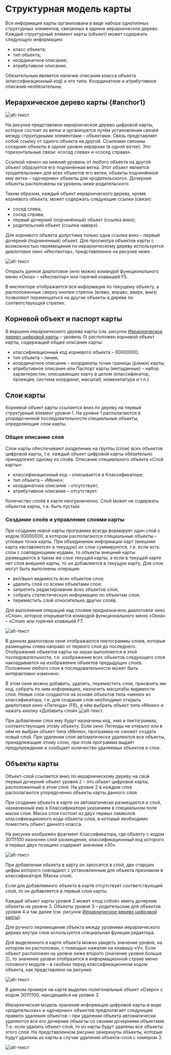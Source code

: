 # Структурная модель карты

Вся информация карты организована в виде набора однотипных структурных элементов, связанных в единое иерархическое дерево.
Каждый структурный элемент карты (объект) может содержать следующую информацию:
+ класс объекта;
+ тип объекта;
+ координатное описание;
+ атрибутивное описание.

Обязательным является наличие описания класса объекта (классификационный код) и его типа. Координатное и атрибутивное описания необязательны.

## Иерархическое дерево карты {#anchor1}

![alt-текст](_assets/hierarchical_tree.png "Иерархическое дерево цифровой карты")

На рисунке представлено иерархическое дерево цифровой карты, которое состоит из веток и организуется путём установления связей между структурными элементами – объектами. Связь представляет собой ссылку от одного объекта на другой. Ссылками связаны соседние объекты в одном уровне иерархии (в одной ветке). Это горизонтальные связи: «сосед слева» и «сосед справа».

Ссылкой «вниз» на нижний уровень от любого объекта на другой объект образуется его подчинённая ветка. Этот объект является «родительским» для всех объектов его ветки, объекты подчинённой ему ветки – «дочерние» объекты для «родительского». Дочерние объекты расположены на уровень ниже родительского.
 
Таким образом, каждый объект иерархического дерева, кроме корневого объекта, может содержать следующие ссылки (связи):
+ сосед слева;
+ сосед справа;
+ первый дочерний (подчинённый) объект (ссылка вниз);
+ родительский объект (ссылка наверх).

Для корневого объекта допустима только одна ссылка вниз – первый дочерний (подчиненный) объект.
Для просмотра объектов карты с возможностью перемещения по иерархическому дереву используется диалоговое окно «Инспектор», представленное на рисунке ниже.

![alt-текст](_assets/inspector.png "Диалоговое окно «Инспектор»")

Открыть данное диалоговое окно можно командой функционального меню «Окна» – «Инспектор» или горячей клавишей F5.

В инспекторе отображается вся информация по текущему объекту, а расположенные сверху кнопки стрелок (влево, вправо, вверх, вниз) позволяют перемещаться на другие объекты в дереве по соответствующей стрелке.

## Корневой объект и паспорт карты

В вершине иерархического дерева карты (см. рисунок [Иерархическое дерево цифровой карты](#anchor1) – уровень 0) расположен корневой объект карты, содержащий общее описание карты:
+ классификационный код корневого объекта – 00000000;
+ тип объекта – линия;
+ координатное описание – координаты точек границы (рамки) карты;
+ атрибутивное описание или Паспорт карты (метаданные) – набор характеристик, описывающих карту в целом (классификатор, проекция, система координат, масштаб, номенклатура и т.п.).

## Слои карты

Корневой объект карты ссылается вниз по дереву на первый структурный элемент уровня 1. На уровне 1 располагаются в упорядоченной последовательности специальные объекты, определяющие слои карты.

### Общее описание слоя

Слои карты обеспечивают разделение на группы (слои) всех объектов цифровой карты, т.е. каждый объект цифровой карты обязательно принадлежит одному из слоёв. 
Описание специального объекта «Слой карты»:
+ классификационный код – описывается в Классификаторе;
+ тип объекта – «Меню»;
+ координатное описание – отсутствует;
+ атрибутивное описание – отсутствует.

Количество слоёв в карте неограниченно. Слой может не содержать объектов карты, т.е. быть пустым.

### Создание слоёв и управление слоями карты

При создании новой карты программа всегда формирует один слой с кодом 00000000, в котором располагаются специальные объекты – угловые точки карты. При объединении информации карт (внешняя карта «вставляется» в текущую) их слои суммируются, т.е. если есть слои с совпадающими кодами, то объекты внешней карты размещаются в таком же слое текущей карты, а если в текущей карте нет слоя внешней карты, то он добавляется в текущую карту.
Для слоя могут быть выполнены операции: 
+ вкл/выкл видимость всех объектов слоя;
+ удалить слой со всеми объектами слоя;
+ запретить редактирование всех объектов слоя;
+ собрать статистическую информацию по объектам слоя;
+ переместить слой относительно других слоёв.

Для выполнения операций над слоями предназначено диалоговое окно «Слои», которое открывается командой функционального меню «Окна» – «Слои» или горячей клавишей F7.

![alt-текст](_assets/layers.png "Диалоговое окно «Слои»")

В данном диалоговом окне отображаются пиктограммы слоев, которые размещены слева направо от первого слоя до последнего. Отображение объектов карты на экран выполняется в этой последовательности, т.е. изображение всех объектов следующего слоя накладывается на изображение объектов предыдущих слоев. Положение любого слоя в последовательности может быть интерактивно изменено.

В этом окне можно добавить, удалить, переместить слои, присвоить им код, собрать по ним информацию, назначить масштабы видимости слоя. Новые слои создаются на основе объектов типа «меню» из классификатора, т.е. для создания слоя необходимо открыть диалоговое окно «Легенда» (F6), в нём выбрать объект типа «Меню» и нажать кнопку «Добавить слой» ![alt-текст](_assets/layer_add.png "Кнопка «Добавить слой»").

При добавлении слоя ему будут назначены код, имя и пиктограмма, соответствующие этому объекту. Если окно Легенды не открыто или в нём не выбран объект типа «Меню», программа не сможет создать новый слой. При удалении слоя автоматически удаляются все объекты, принадлежащие этому слою, при этом программа выдаёт предупреждение и сообщает количество удаляемых объектов в слое.

## Объекты карты

Объект-слой ссылается вниз по иерархическому дереву на свой первый дочерний объект уровня 2 – это объект цифровой карты, расположенный в этом слое. На уровне 2 в каждом слое располагаются упорядоченно объекты карты данного слоя.

При создании объекта в карте он автоматически размещается в слой, назначенный ему в Классификаторе указанием в специальном поле маски слоя. Маска слоя состоит из двух первых символов классификационного кода объекта-слоя, в который необходимо поместить объект данного класса.

На рисунке изображен фрагмент Классификатора, где объекту с кодом 30111100 назначен слой размещения, классификационный код которого в первых двух позициях содержит значение «30».

![alt-текст](_assets/layer_mask.png "Маска слоя карты в классификаторе для автоматического размещения объекта в карте")

При добавлении объекта в карту он заносится в слой, две старших цифры которого совпадают с установленным для объекта признаком в классификаторе (Маска слоя).

Если для добавляемого объекта в карте отсутствует соответствующий слой, то он добавляется в первый слой карты.

Каждый объект карты уровня 2 может «под собой» иметь дочерние объекты на уровне 3. Объекты уровня 3 – родительские для объектов уровня 4 и так далее (см. рисунок [Иерархическое дерево цифровой карты](#anchor1)).

Для ручного перемещения объекта между уровнями иерархического дерева внутри слоя используется специальная функция редактора.

Для выделенного в карте объекта можно увидеть значение уровня, на котором он расположен, с помощью нажатия на клавишу «V». Если объект расположен на уровне ниже второго (значение уровня больше 2), то значение уровня отобразится в информационной строке меню головного модуля – в скобках перед классификационном кодом объекта, как представлено на рисунке:

![alt-текст](_assets/layer_info.png "Отображение в информационной строке информации о выделенном объекте")

В данном примере на карте выделен полигональный объект «Озеро» с кодом 30111100, находящийся на уровне 3.

Иерархическая модель хранения информации цифровой карты в виде «родительских» и «дочерних» объектов предполагает следующее правило удаления объектов – при удалении объекта автоматически удаляются все его дочерние объекты со своими дочерними объектами. Т.е. если удалить объект-слой, то из карты будут удалены все объекты этого слоя. На представленном рисунке зачеркнуты объекты, которые будут удалены из карты в случае удаления объекта-слоя с номером 3.

![alt-текст](_assets/layer_del.png "Удаление объекта-слоя из цифровой карты")